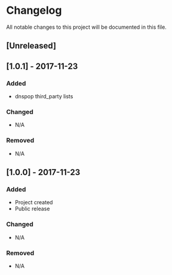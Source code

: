 # Changelog
All notable changes to this project will be documented in this file.

## [Unreleased]

## [1.0.1] - 2017-11-23
### Added
- dnspop third_party lists

### Changed
- N/A

### Removed
- N/A

## [1.0.0] - 2017-11-23
### Added
- Project created 
- Public release

### Changed
- N/A

### Removed
- N/A
